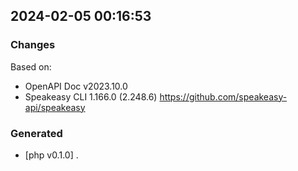 

## 2024-02-05 00:16:53
### Changes
Based on:
- OpenAPI Doc v2023.10.0 
- Speakeasy CLI 1.166.0 (2.248.6) https://github.com/speakeasy-api/speakeasy
### Generated
- [php v0.1.0] .